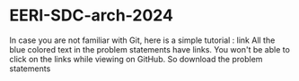 # EERI-SDC-arch-2024
In case you are not familiar with Git, here is a simple tutorial : link
All the blue colored text in the problem statements have links. You won't be able to click on the links while viewing on GitHub. So download the problem statements

